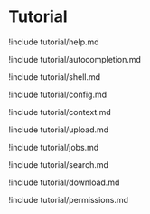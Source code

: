 # Tutorial

!include tutorial/help.md

!include tutorial/autocompletion.md

!include tutorial/shell.md

!include tutorial/config.md

!include tutorial/context.md

!include tutorial/upload.md

!include tutorial/jobs.md

!include tutorial/search.md

!include tutorial/download.md

!include tutorial/permissions.md

